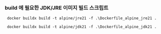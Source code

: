 ### build 에 필요한 JDK/JRE 이미지 빌드 스크립트

```script
 docker buildx build -t alpine/jre21 -f .\Dockerfile_alpine_jre21 .
```

```script
 docker buildx build -t alpine/jdk21 -f .\Dockerfile_alpine_jdk21 .
```
